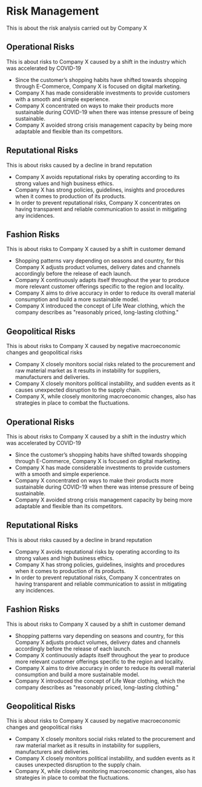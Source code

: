 # Risk Management

This is about the risk analysis carried out by Company X

## Operational Risks

This is about risks to Company X caused by a shift in the industry which was accelerated by COVID-19

- Since the customer’s shopping habits have shifted towards shopping through E-Commerce, Company X is focused on digital marketing.
- Company X has made considerable investments to provide customers with a smooth and simple experience.
- Company X concentrated on ways to make their products more sustainable during COVID-19 when there was intense pressure of being sustainable.
- Company X avoided strong crisis management capacity by being more adaptable and flexible than its competitors.

## Reputational Risks

This is about risks caused by a decline in brand reputation

- Company X avoids reputational risks by operating according to its strong values and high business ethics.
- Company X has strong policies, guidelines, insights and procedures when it comes to production of its products.
- In order to prevent reputational risks, Company X concentrates on having transparent and reliable communication to assist in mitigating any incidences.

## Fashion Risks

This is about risks to Company X caused by a shift in customer demand

- Shopping patterns vary depending on seasons and country, for this Company X adjusts product volumes, delivery dates and channels accordingly before the release of each launch.
- Company X continuously adapts itself throughout the year to produce more relevant customer offerings specific to the region and locality.
- Company X aims to drive accuracy in order to reduce its overall material consumption and build a more sustainable model.
- Company X introduced the concept of Life Wear clothing, which the company describes as "reasonably priced, long-lasting clothing."

## Geopolitical Risks

This is about risks to Company X caused by negative macroeconomic changes and geopolitical risks

- Company X closely monitors social risks related to the procurement and raw material market as it results in instability for suppliers, manufacturers and deliveries.
- Company X closely monitors political instability, and sudden events as it causes unexpected disruption to the supply chain.
- Company X, while closely monitoring macroeconomic changes, also has strategies in place to combat the fluctuations.

## Operational Risks

This is about risks to Company X caused by a shift in the industry which was accelerated by COVID-19

- Since the customer’s shopping habits have shifted towards shopping through E-Commerce, Company X is focused on digital marketing.
- Company X has made considerable investments to provide customers with a smooth and simple experience.
- Company X concentrated on ways to make their products more sustainable during COVID-19 when there was intense pressure of being sustainable.
- Company X avoided strong crisis management capacity by being more adaptable and flexible than its competitors.

## Reputational Risks

This is about risks caused by a decline in brand reputation

- Company X avoids reputational risks by operating according to its strong values and high business ethics.
- Company X has strong policies, guidelines, insights and procedures when it comes to production of its products.
- In order to prevent reputational risks, Company X concentrates on having transparent and reliable communication to assist in mitigating any incidences.

## Fashion Risks

This is about risks to Company X caused by a shift in customer demand

- Shopping patterns vary depending on seasons and country, for this Company X adjusts product volumes, delivery dates and channels accordingly before the release of each launch.
- Company X continuously adapts itself throughout the year to produce more relevant customer offerings specific to the region and locality.
- Company X aims to drive accuracy in order to reduce its overall material consumption and build a more sustainable model.
- Company X introduced the concept of Life Wear clothing, which the company describes as "reasonably priced, long-lasting clothing."

## Geopolitical Risks

This is about risks to Company X caused by negative macroeconomic changes and geopolitical risks

- Company X closely monitors social risks related to the procurement and raw material market as it results in instability for suppliers, manufacturers and deliveries.
- Company X closely monitors political instability, and sudden events as it causes unexpected disruption to the supply chain.
- Company X,  while closely monitoring macroeconomic changes, also has strategies in place to combat the fluctuations.